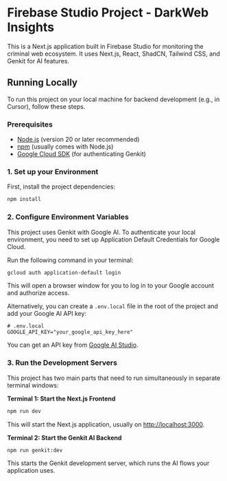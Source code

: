 # Firebase Studio Project - DarkWeb Insights

This is a Next.js application built in Firebase Studio for monitoring the criminal web ecosystem. It uses Next.js, React, ShadCN, Tailwind CSS, and Genkit for AI features.

## Running Locally

To run this project on your local machine for backend development (e.g., in Cursor), follow these steps.

### Prerequisites

*   [Node.js](https://nodejs.org/) (version 20 or later recommended)
*   [npm](https://www.npmjs.com/) (usually comes with Node.js)
*   [Google Cloud SDK](https://cloud.google.com/sdk/docs/install) (for authenticating Genkit)

### 1. Set up your Environment

First, install the project dependencies:
```bash
npm install
```

### 2. Configure Environment Variables

This project uses Genkit with Google AI. To authenticate your local environment, you need to set up Application Default Credentials for Google Cloud.

Run the following command in your terminal:
```bash
gcloud auth application-default login
```
This will open a browser window for you to log in to your Google account and authorize access.

Alternatively, you can create a `.env.local` file in the root of the project and add your Google AI API key:

```
# .env.local
GOOGLE_API_KEY="your_google_api_key_here"
```

You can get an API key from [Google AI Studio](https://aistudio.google.com/app/apikey).

### 3. Run the Development Servers

This project has two main parts that need to run simultaneously in separate terminal windows:

**Terminal 1: Start the Next.js Frontend**
```bash
npm run dev
```
This will start the Next.js application, usually on [http://localhost:3000](http://localhost:3000).

**Terminal 2: Start the Genkit AI Backend**
```bash
npm run genkit:dev
```
This starts the Genkit development server, which runs the AI flows your application uses.



